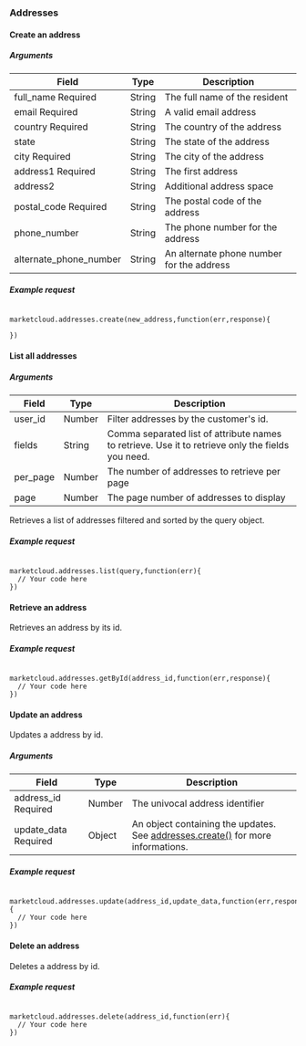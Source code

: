 ### Addresses



#### Create an address

##### Arguments



| Field | Type | Description |
| --- | --- | --- |
| full_name Required | String | The full name of the resident |
| email Required | String | A valid email address |
| country Required | String | The country of the address |
| state | String | The state of the address |
| city Required | String | The city of the address |
| address1 Required | String | The first address |
| address2 | String | Additional address space |
| postal_code Required | String | The postal code of the address |
| phone_number | String | The phone number for the address |
| alternate_phone_number | String | An alternate phone number for the address |



##### Example request

```

marketcloud.addresses.create(new_address,function(err,response){

})

```



#### List all addresses

##### Arguments



| Field | Type | Description |
| --- | --- | --- |
| user_id | Number | Filter addresses by the customer's id. |
| fields | String | Comma separated list of attribute names to retrieve. Use it to retrieve only the fields you need. |
| per_page | Number | The number of addresses to retrieve per page |
| page | Number | The page number of addresses to display |



Retrieves a list of addresses filtered and sorted by the query object.

##### Example request

```

marketcloud.addresses.list(query,function(err){
  // Your code here
})

```



#### Retrieve an address

Retrieves an address by its id.

##### Example request

```

marketcloud.addresses.getById(address_id,function(err,response){
  // Your code here
})

```



#### Update an address

Updates a address by id.

##### Arguments



| Field | Type | Description |
| --- | --- | --- |
| address_id Required | Number | The univocal address identifier |
| update_data Required | Object | An object containing the updates. See [addresses.create()](#addresses.create) for more informations. |



##### Example request

```

marketcloud.addresses.update(address_id,update_data,function(err,response){
  // Your code here
})

```



#### Delete an address

Deletes a address by id.

##### Example request

```

marketcloud.addresses.delete(address_id,function(err){
  // Your code here
})

```